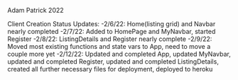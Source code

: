 Adam Patrick 2022

Client Creation Status Updates:
-2/6/22: Home(listing grid) and Navbar nearly completed
-2/7/22: Added to HomePage and MyNavbar, started Register
-2/8/22: ListingDetails and Register nearly complete
-2/9/22: Moved most existing functions and state vars to App, need to move a couple more yet
-2/12/22: Updated and completed App, updated MyNavbar, updated and completed Register, updated and completed ListingDetails, created all further necessary files for deployment, deployed to heroku